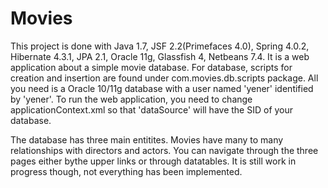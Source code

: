 Movies
======
This project is done with Java 1.7, JSF 2.2(Primefaces 4.0), Spring 4.0.2, Hibernate 4.3.1, JPA 2.1, Oracle 11g, Glassfish 4, Netbeans 7.4. It is a web application about a simple movie database. For database, scripts for creation and insertion are found under com.movies.db.scripts package. All you need is a Oracle 10/11g database with a user named 'yener' identified by 'yener'. To run the web application, you need to change applicationContext.xml so that 'dataSource' will have the SID of your database.

The database has three main entitites. Movies have many to many relationships with directors and actors. You can navigate through the three pages either bythe upper links or through datatables. It is still work in progress though, not everything has been implemented.
